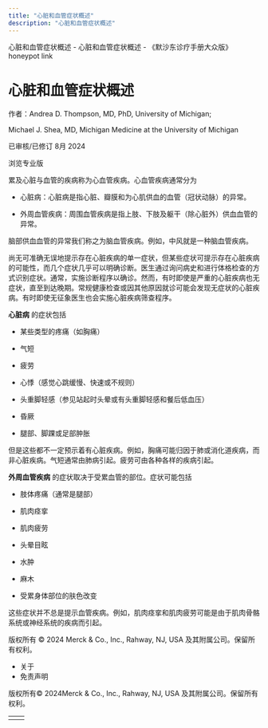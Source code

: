 ```yaml
---
title: "心脏和血管症状概述"
description: "心脏和血管症状概述"
---
```


﻿心脏和血管症状概述 \- 心脏和血管症状概述 \- 《默沙东诊疗手册大众版》 honeypot link

# 心脏和血管症状概述

作者：Andrea D. Thompson, MD, PhD, University of Michigan;

Michael J. Shea, MD, Michigan Medicine at the University of Michigan

已审核/已修订 8月 2024

浏览专业版

累及心脏与血管的疾病称为心血管疾病。心血管疾病通常分为

- 心脏病：心脏病是指心脏、瓣膜和为心肌供血的血管（冠状动脉）的异常。

- 外周血管疾病：周围血管疾病是指上肢、下肢及躯干（除心脏外）供血血管的异常。


脑部供血血管的异常我们称之为脑血管疾病。例如，中风就是一种脑血管疾病。

尚无可准确无误地提示存在心脏疾病的单一症状，但某些症状可提示存在心脏疾病的可能性，而几个症状几乎可以明确诊断。医生通过询问病史和进行体格检查的方式识别症状。通常，实施诊断程序以确诊。然而，有时即使是严重的心脏疾病也无症状，直至到达晚期。常规健康检查或因其他原因就诊可能会发现无症状的心脏疾病。有时即使无征象医生也会实施心脏疾病筛查程序。

**心脏病** 的症状包括

- 某些类型的疼痛（如胸痛）

- 气短

- 疲劳

- 心悸（感觉心跳缓慢、快速或不规则）

- 头重脚轻感（参见站起时头晕或有头重脚轻感和餐后低血压）

- 昏厥

- 腿部、脚踝或足部肿胀


但是这些都不一定预示着有心脏疾病。例如，胸痛可能归因于肺或消化道疾病，而非心脏疾病。气短通常由肺病引起。疲劳可由各种各样的疾病引起。

**外周血管疾病** 的症状取决于受累血管的部位。症状可能包括

- 肢体疼痛（通常是腿部）

- 肌肉痉挛

- 肌肉疲劳

- 头晕目眩

- 水肿

- 麻木

- 受累身体部位的肤色改变


这些症状并不总是提示血管疾病。例如，肌肉痉挛和肌肉疲劳可能是由于肌肉骨骼系统或神经系统的疾病而引起。



版权所有 © 2024
Merck & Co., Inc., Rahway, NJ, USA 及其附属公司。保留所有权利。

- 关于
- 免责声明

版权所有© 2024Merck & Co., Inc., Rahway, NJ, USA 及其附属公司。保留所有权利。

|     |     |
| --- | --- |
|  |  |